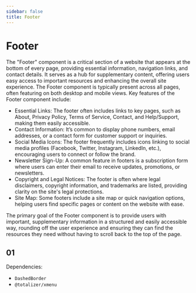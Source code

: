 ```yaml
---
sidebar: false
title: Footer
---
```


# Footer

The "Footer" component is a critical section of a website that appears at the bottom of every page, providing essential information, navigation links, and contact details. It serves as a hub for supplementary content, offering users easy access to important resources and enhancing the overall site experience. The Footer component is typically present across all pages, often featuring on both desktop and mobile views. Key features of the Footer component include:

- Essential Links: The footer often includes links to key pages, such as About, Privacy Policy, Terms of Service, Contact, and Help/Support, making them easily accessible.
- Contact Information: It’s common to display phone numbers, email addresses, or a contact form for customer support or inquiries.
- Social Media Icons: The footer frequently includes icons linking to social media profiles (Facebook, Twitter, Instagram, LinkedIn, etc.), encouraging users to connect or follow the brand.
- Newsletter Sign-Up: A common feature in footers is a subscription form where users can enter their email to receive updates, promotions, or newsletters.
- Copyright and Legal Notices: The footer is often where legal disclaimers, copyright information, and trademarks are listed, providing clarity on the site's legal protections.
- Site Map: Some footers include a site map or quick navigation options, helping users find specific pages or content on the website with ease.

The primary goal of the Footer component is to provide users with important, supplementary information in a structured and easily accessible way, rounding off the user experience and ensuring they can find the resources they need without having to scroll back to the top of the page.

## 01

<code src="../../../src/Footer/Footer01.jsx" compact></code>

Dependencies:

- `DashedBorder`
- `@totalizer/xmenu`

